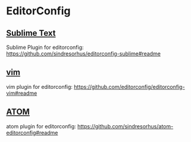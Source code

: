 # EditorConfig

## [Sublime Text](http://www.sublimetext.com/)

Sublime Plugin for editorconfig: https://github.com/sindresorhus/editorconfig-sublime#readme

## [vim](http://www.vim.org/)

vim plugin for editorconfig: https://github.com/editorconfig/editorconfig-vim#readme

## [ATOM](https://atom.io/)

atom plugin for editorconfig: https://github.com/sindresorhus/atom-editorconfig#readme